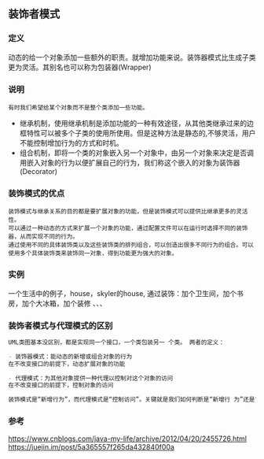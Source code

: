 ## 装饰者模式


### 定义

动态的给一个对象添加一些额外的职责。就增加功能来说。装饰器模式比生成子类更为灵活。其别名也可以称为包装器(Wrapper)


### 说明

    有时我们希望给某个对象而不是整个类添加一些功能。

 - 继承机制，使用继承机制是添加功能的一种有效途径，从其他类继承过来的边框特性可以被多个子类的使用所使用。但是这种方法是静态的,不够灵活，用户不能控制增加行为的方式和时机。
 - 组合机制，即将一个类的对象嵌入另一个对象中，由另一个对象来决定是否调用嵌入对象的行为以便扩展自己的行为，我们称这个嵌入的对象为装饰器(Decorator)

### 装饰模式的优点
```$xslt
装饰模式与继承关系的目的都是要扩展对象的功能，但是装饰模式可以提供比继承更多的灵活性。
可以通过一种动态的方式来扩展一个对象的功能，通过配置文件可以在运行时选择不同的装饰器，从而实现不同的行为。
通过使用不同的具体装饰类以及这些装饰类的排列组合，可以创造出很多不同行为的组合。可以使用多个具体装饰类来装饰同一对象，得到功能更为强大的对象。

```

### 实例

一个生活中的例子，house，skyler的house, 通过装饰：加个卫生间，加个书房，加个大冰箱，加个装修 、、、

### 装饰者模式与代理模式的区别
```markdown
UML类图基本没区别，都是实现同一个接口，一个类包装另一 个类。 两者的定义：

- 装饰器模式：能动态的新增或组合对象的行为
在不改变接口的前提下，动态扩展对象的功能

- 代理模式：为其他对象提供一种代理以控制对这个对象的访问
在不改变接口的前提下，控制对象的访问

装饰模式是“新增行为”，而代理模式是“控制访问”。关键就是我们如何判断是“新增行 为”还是“控制访问”。你在一个地方写装饰，大家就知道这是在增加功能，你写代理，大 家就知道是在限制。
```

### 参考

https://www.cnblogs.com/java-my-life/archive/2012/04/20/2455726.html
https://juejin.im/post/5a365557f265da432840f00a
